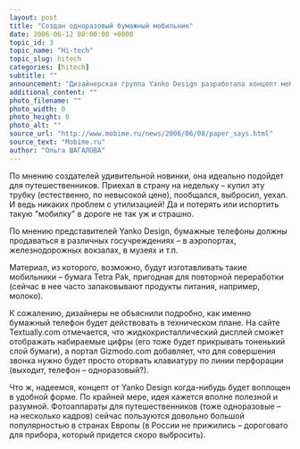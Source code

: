 ```yaml
---
layout: post
title: "Создан одноразовый бумажный мобильник"
date: 2006-06-12 00:00:00 +0000
topic_id: 3
topic_name: "Hi-tech"
topic_slug: hitech
categories: [hitech]
subtitle: ""
announcement: "Дизайнерская группа Yanko Design разработала концепт мобильного телефона из бумаги и назвала его “Paper Says”"
additional_content: ""
photo_filename: ""
photo_width: 0
photo_height: 0
photo_alt: ""
source_url: "http://www.mobime.ru/news/2006/06/08/paper_says.html"
source_text: "Mobime.ru"
author: "Ольга ШАГАЛОВА"
---
```

По мнению создателей удивительной новинки, она идеально подойдет для путешественников. Приехал в страну на недельку – купил эту трубку (естественно, по невысокой цене), пообщался, выбросил, уехал. И ведь никаких проблем с утилизацией! Да и потерять или испортить такую "мобилку" в дороге не так уж и страшно.

 По мнению представителей Yanko Design, бумажные телефоны должны продаваться в различных госучреждениях – в аэропортах, железнодорожных вокзалах, в музеях и т.п.

Материал, из которого, возможно, будут изготавливать такие мобильники – бумага Tetra Pak, пригодная для повторной переработки (сейчас в нее часто запаковывают продукты питания, например, молоко).

К сожалению, дизайнеры не объяснили подробно, как именно бумажный телефон будет действовать в техническом плане. На сайте Textually.com отмечается, что жидкокристаллический дисплей сможет отображать набираемые цифры (его тоже будет прикрывать тоненький слой бумаги), а портал Gizmodo.com добавляет, что для совершения звонка нужно будет просто оторвать клавиатуру по линии перфорации (выходит, телефон – одноразовый?).

Что ж, надеемся, концепт от Yanko Design когда-нибудь будет воплощен в удобной форме. По крайней мере, идея кажется вполне полезной и разумной. Фотоаппараты для путешественников (тоже одноразовые – на несколько кадров) сейчас пользуются довольно большой популярностью в странах Европы (в России не прижились – дороговато для прибора, который придется скоро выбросить).
